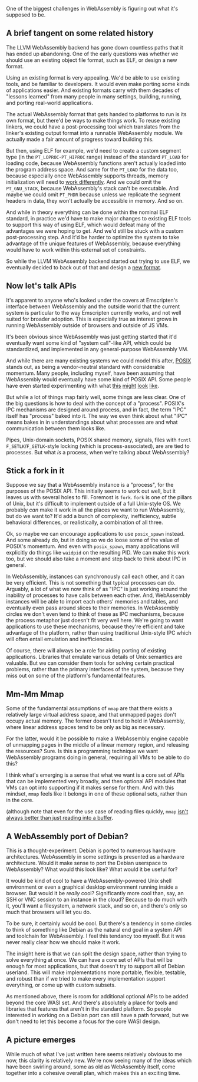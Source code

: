 One of the biggest challenges in WebAssembly is figuring out what it's
supposed to be.

## A brief tangent on some related history

The LLVM WebAssembly backend has gone down countless paths that it has
ended up abandoning. One of the early questions was whether we should use
an existing object file format, such as ELF, or design a new format.

Using an existing format is very appealing. We'd be able to use existing
tools, and be familiar to developers. It would even make porting some
kinds of applications easier. And existing formats carry with them
decades of "lessons learned" from many people in many settings, building,
running, and porting real-world applications.

The actual WebAssembly format that gets handed to platforms to run is
its own format, but there'd be ways to make things work. To reuse existing
linkers, we could have a post-processing tool which translates from the
linker's existing output format into a runnable WebAssembly module. We
actually made a fair amount of progress toward building this.

But then, using ELF for example, we'd need to create a custom segment
type (in the `PT_LOPROC`-`PT_HIPROC` range) instead of the standard
`PT_LOAD` for loading code, because WebAssembly functions aren't actually
loaded into the program address space. And same for the `PT_LOAD` for the
data too, because especially once WebAssembly supports threads, memory
initialization will need to
[work differently](https://github.com/WebAssembly/bulk-memory-operations/blob/master/proposals/bulk-memory-operations/Overview.md#design).
And we could omit the `PT_GNU_STACK`, because WebAssembly's stack can't
be executable. And maybe we could omit `PT_PHDR` because unless
we replicate the segment headers in data, they won't actually be
accessible in memory. And so on.

And while in theory everything can be done within the nominal ELF
standard, in practice we'd have to make major changes to existing ELF
tools to support this way of using ELF, which would defeat many of the
advantages we were hoping to get. And we'd still be stuck with a custom
post-processing step. And it'd be harder to optimize the system to
take advantage of the unique features of WebAssembly, because everything
would have to work within this external set of constraints.

So while the LLVM WebAssembly backend started out trying to use ELF, we
eventually decided to back out of that and design a
[new format](https://github.com/WebAssembly/tool-conventions/blob/master/Linking.md).

## Now let's talk APIs

It's apparent to anyone who's looked under the covers at Emscripten's interface
between WebAssembly and the outside world that the current system is particular
to the way Emscripten currently works, and not well suited for broader adoption.
This is especially true as interest grows in running WebAssembly outside
of browsers and outside of JS VMs.

It's been obvious since WebAssembly was just getting started that it'd eventually
want some kind of "system call"-like API, which could be standardized, and
implemented in any general-purpose WebAssembly VM. 

And while there are many existing systems we could model this after, [POSIX]
stands out, as being a vendor-neutral standard with considerable momentum. Many
people, including myself, have been assuming that WebAssembly would eventually
have some kind of POSIX API. Some people have even started experimenting with
what
[this](https://github.com/WAVM/Wavix/)
[might](https://github.com/jfbastien/musl)
[look](https://github.com/golang/go/blob/e5489cfc12a99f25331831055a79750bfa227943/misc/wasm/wasm_exec.js)
[like](https://github.com/emscripten-core/emscripten/blob/incoming/src/library_syscall.js).

But while a lot of things map fairly well, some things are less clear. One of
the big questions is how to deal with the concept of a "process". POSIX's IPC
mechanisms are designed around process, and in fact, the term "IPC" itself
has "process" baked into it. The way we even think about what "IPC" means
bakes in in understandings about what processes are and what communication
between them looks like.

Pipes, Unix-domain sockets, POSIX shared memory, signals, files with `fcntl`
`F_SETLK`/`F_GETLK`-style locking (which is process-associated), are are tied
to processes. But what *is* a process, when we're talking about WebAssembly?

## Stick a fork in it

Suppose we say that a WebAssembly instance is a "process", for the purposes
of the POSIX API. This initially seems to work out well, but it leaves us
with several holes to fill. Foremost is `fork`. `fork` is one of the pillars
of Unix, but it's difficult to implement outside of a full Unix-style OS. We
probably *can* make it work in all the places we want to run WebAssembly, but
do we want to? It'd add a bunch of complexity, inefficiency, subtle behavioral
differences, or realistically, a combination of all three.

Ok, so maybe we can encourage applications to use `posix_spawn` instead. And
some already do, but in doing so we do loose some of the value of POSIX's
momentum. And even with `posix_spawn`, many applications will explicitly do
things like `waidpid` on the resulting PID. We can make this work too, but
we should also take a moment and step back to think about IPC in general.

In WebAssembly, instances can synchronously call each other, and it can be
very efficient. This is not something that typical processes can do. Arguably,
a lot of what we now think of as "IPC" is just working around the inability
of processes to have calls between each other. And, WebAssembly instances will
be able to import each others' memories and tables, and eventually even pass
around slices to their memories. In WebAssembly circles we don't even tend to
think of these as IPC mechanisms, because the process metaphor just doesn't
fit very well here. We're going to want applications to use these mechanisms,
because they're efficient and take advantage of the platform, rather than
using traditional Unix-style IPC which will often entail emulation and
inefficiencies.

Of course, there will always be a role for aiding porting of existing
applications. Libraries that emulate various details of Unix semantics are
valuable. But we can consider them tools for solving certain practical
problems, rather than the primary interfaces of the system, because they
miss out on some of the platform's fundamental features.

## Mm-Mm Mmap

Some of the fundamental assumptions of `mmap` are that there exists a
relatively large virtual address space, and that unmapped pages don't
occupy actual memory. The former doesn't tend to hold in WebAssembly,
where linear address spaces tend to be only as big as necessary.

For the latter, would it be possible to make a WebAssembly engine capable
of unmapping pages in the middle of a linear memory region, and releasing
the resources? Sure. Is this a programming technique we want WebAssembly
programs doing in general, requiring all VMs to be able to do this?

I think what's emerging is a sense that what we want is a core set of
APIs that can be implemented very broadly, and then optional API
modules that VMs can opt into supporting if it makes sense for them.
And with this mindset, `mmap` feels like it belongs in one of these
optional sets, rather than in the core.

(although note that even for the use case of reading files quickly,
`mmap`
[isn't always better than just reading into a buffer](https://blog.burntsushi.net/ripgrep/).

## A WebAssembly port of Debian?

This is a thought-experiment. Debian is ported to numerous hardware
architectures. WebAssembly in some settings is presented as a hardware
architecture. Would it make sense to port the Debian userspace to
WebAssembly? What would this look like? What would it be useful for?

It would be kind of cool to have a WebAssembly-powered Unix shell
environment or even a graphical desktop environment running inside a
browser. But would it be *really* cool? Significantly more cool than,
say, an SSH or VNC session to an instance in the cloud? Because to do
much with it, you'll want a filesystem, a network stack, and so on,
and there's only so much that browsers will let you do.

To be sure, it certainly would be cool. But there's a tendency in
some circles to think of something like Debian as the natural end goal
in a system API and toolchain for WebAssembly. I feel this tendancy
too myself. But it was never really clear how we should make it work.

The insight here is that we can split the design space, rather than
trying to solve everything at once. We can have a core set of APIs
that will be enough for most applications, but that doesn't try to
support all of Debian userland. This will make implementations more
portable, flexible, testable, and robust than if we tried to make
every implementation support everything, or come up with custom
subsets.

As mentioned above, there is room for additional optional APIs to be
added beyond the core WASI set. And there's absolutely a place for
tools and libraries that features that aren't in the standard
platform. So people interested in working on a Debian port can still
have a path forward, but we don't need to let this become a focus for
the core WASI design.

## A picture emerges

While much of what I've just written here seems relatively obvious to
me now, this clarity is relatively new. We're now seeing many of the
ideas which have been swirling around, some as old as WebAssembly
itself, come together into a cohesive overall plan, which makes this
an exciting time.

[POSIX]: http://pubs.opengroup.org/onlinepubs/9699919799/
